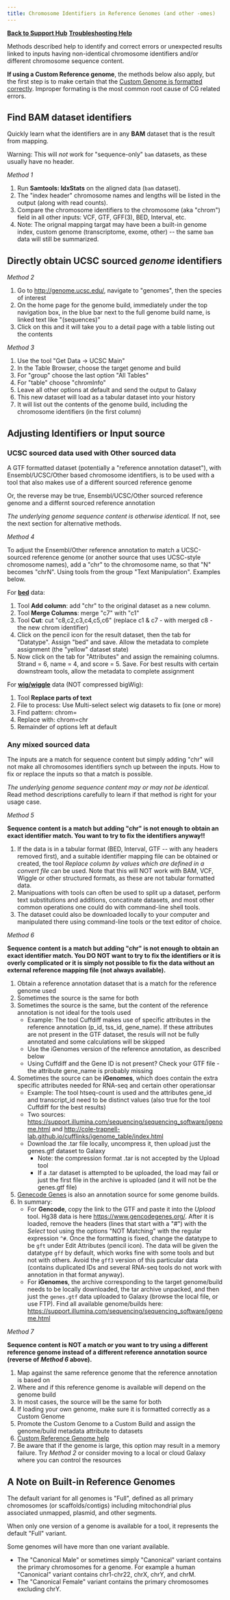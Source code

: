 ```yaml
---
title: Chromosome Identifiers in Reference Genomes (and other -omes)
---
```


**[Back to Support Hub](/support/)**
**[Troubleshooting Help](/support/#troubleshooting)**

Methods described help to identify and correct errors or unexpected results linked to inputs having non-identical chromosome identifiers and/or different chromosome sequence content.

**If using a Custom Reference genome**, the methods below also apply, but the first step is to make certain that the [Custom Genome is formatted correctly](/learn/custom-genomes/). Improper formating is the most common root cause of CG related errors.

## Find BAM dataset identifiers

Quickly learn what the identifiers are in any **BAM** dataset that is the result from mapping.

Warning: This will *not* work for "sequence-only" `bam` datasets, as these usually have no header.

*Method 1*

1. Run **Samtools: IdxStats** on the aligned data (`bam` dataset).
2. The "index header" chromosome names and lengths will be listed in the output (along with read counts).
3. Compare the chromosome identifiers to the chromosome (aka "chrom") field in all other inputs: VCF, GTF, GFF(3), BED, Interval, etc.
4. Note: The orignal mapping targat may have been a built-in genome index, custom genome (transcriptome, exome, other) -- the same `bam` data will still be summarized.

## Directly obtain UCSC sourced *genome* identifiers

*Method 2*

1. Go to http://genome.ucsc.edu/, navigate to "genomes", then the species of interest
1. On the home page for the genome build, immediately under the top navigation box, in the blue bar next to the full genome build name, is linked text like "(sequences)"
1. Click on this and it will take you to a detail page with a table listing out the contents

*Method 3*

1. Use the tool "Get Data -> UCSC Main"
1. In the Table Browser, choose the target genome and build
1. For "group" choose the last option "All Tables"
1. For "table" choose "chromInfo"
1. Leave all other options at default and send the output to Galaxy
1. This new dataset will load as a tabular dataset into your history
1. It will list out the contents of the genome build, including the chromosome identifiers (in the first column)


## Adjusting Identifiers or Input source


### UCSC sourced data used with Other sourced data

A GTF formatted dataset (potentially a "reference annotation dataset"), with Ensembl/UCSC/Other based chromosome identifiers, is to be used with a tool that also makes use of a different sourced reference genome

Or, the reverse may be true, Ensembl/UCSC/Other sourced reference genome and a differnt sourced reference annotation

*The underlying genome sequence content is otherwise identical.* If not, see the next section for alternative methods.

*Method 4*

To adjust the Ensembl/Other reference annotation to match a UCSC-sourced reference genome (or another source that uses UCSC-style chromosome names), add a "chr" to the chromosome name, so that "N" becomes "chrN". Using tools from the group "Text Manipulation". Examples below.

For **[bed](/learn/datatypes/#bed)** data:

1. Tool **Add column**: add "chr" to the original dataset as a new column.
1. Tool **Merge Columns**: merge "c7" with "c1"
1. Tool **Cut**: cut "c8,c2,c3,c4,c5,c6" (replace c1 & c7 - with merged c8 - the new chrom identifier)
1. Click on the pencil icon for the result dataset, then the tab for "Datatype". Assign "bed" and save. Allow the metadata to complete assignment (the "yellow" dataset state)
1. Now click on the tab for "Attributes" and assign the remaining columns. Strand = 6, name = 4, and score = 5. Save. For best results with certain downstream tools, allow the metadata to complete assignment

For **[wig/wiggle](/learn/datatypes/#wig-and-bigwig)** data (NOT compressed bigWig):

1. Tool **Replace parts of text**
1. File to process: Use Multi-select select wig datasets to fix (one or more)
1. Find pattern: chrom=
1. Replace with: chrom=chr
1. Remainder of options left at default

### Any mixed sourced data

The inputs are a match for sequence content but simply adding "chr" will not make all chromosomes identifiers synch up between the inputs. How to fix or replace the inputs so that a match is possible.

*The underlying genome sequence content may or may not be identical.* Read method descriptions carefully to learn if that method is right for your usage case.

*Method 5*

**Sequence content is a match but adding "chr" is not enough to obtain an exact identifier match. You want to try to fix the identifiers anyway!!**

1. If the data is in a tabular format (BED, Interval, GTF -- with any headers removed first), and a suitable identifier mapping file can be obtained or created, the tool *Replace column by values which are defined in a convert file* can be used. Note that this will NOT work with BAM, VCF, Wiggle or other structured formats, as these are not tabular formatted data.
1. Manipuations with tools can often be used to split up a dataset, perform text substitutions and additions, concatinate datasets, and most other common operations one could do with command-line shell tools.
1. The dataset could also be downloaded locally to your computer and manipulated there using command-line tools or the text editor of choice.

*Method 6*

**Sequence content is a match but adding "chr" is not enough to obtain an exact identifier match. You DO NOT want to try to fix the identifiers or it is overly complicated or it is simply not possible to fix the data without an external reference mapping file (not always available).**

1. Obtain a reference annotation dataset that is a match for the reference genome used
1. Sometimes the source is the same for both
1. Sometimes the source is the same, but the content of the reference annotation is not ideal for the tools used
    - Example: The tool Cuffdiff makes use of specific attributes in the reference annotation (p_id, tss_id, gene_name). If these attributes are not present in the GTF dataset, the resuls will not be fully annotated and some calculations will be skipped
    - Use the iGenomes version of the reference annotation, as described below
    - Using Cuffdiff and the Gene ID is not present? Check your GTF file - the attribute gene_name is probably missing
4. Sometimes the source can be **iGenomes**, which does contain the extra specific attributes needed for RNA-seq and certain other operationsar
    - Example: The tool htseq-count is used and the attributes gene_id and transcript_id need to be distinct values (also true for the tool Cuffdiff for the best results)
    - Two sources: https://support.illumina.com/sequencing/sequencing_software/igenome.html and http://cole-trapnell-lab.github.io/cufflinks/igenome_table/index.html
    - Download the .tar file locally, uncompress it, then upload just the genes.gtf dataset to Galaxy
        - Note: the compression format .tar is not accepted by the Upload tool
        - If a .tar dataset is attempted to be uploaded, the load may fail or just the first file in the archive is uploaded (and it will not be the genes.gtf file)
5. [Genecode Genes](https://www.gencodegenes.org) is also an annotation source for some genome builds.
6. In summary:
    - For **Gencode**, copy the link to the GTF and paste it into the *Upload* tool. Hg38 data is here https://www.gencodegenes.org/. After it is loaded, remove the headers (lines that start with a "#") with the *Select* tool using the options "NOT Matching" with the regular expression `^#`. Once the formatting is fixed, change the datatype to be `gft` under Edit Attributes (pencil icon). The data will be given the datatype `gff` by default, which works fine with some tools and but not with others. Avoid the `gff3` version of this particular data (contains duplicated IDs and several RNA-seq tools do not work with annotation in that format anyway).
    - For **iGenomes**, the archive corresponding to the target genome/build needs to be locally downloaded, the tar archive unpacked, and then just the `genes.gtf` data uploaded to Galaxy (browse the local file, or use FTP). Find all available genome/builds here: https://support.illumina.com/sequencing/sequencing_software/igenome.html


*Method 7*

**Sequence content is NOT a match or you want to try using a different reference genome instead of a different reference annotation source (reverse of *Method 6* above).**

1. Map against the same reference genome that the reference annotation is based on
1. Where and if this reference genome is available will depend on the genome build
1. In most cases, the source will be the same for both
1. If loading your own genome, make sure it is formatted correctly as a Custom Genome
1. Promote the Custom Genome to a Custom Build and assign the genome/build metadata attribute to datasets
1. [Custom Reference Genome help](/learn/custom-genomes/)
1. Be aware that if the genome is large, this option may result in a memory failure. Try *Method 2* or consider moving to a local or cloud Galaxy where you can control the resources

## A Note on Built-in Reference Genomes

The default variant for all genomes is "Full", defined as all primary chromosomes (or scaffolds/contigs) including mitochondrial plus associated unmapped, plasmid, and other segments.

When only one version of a genome is available for a tool, it represents the default "Full" variant.

Some genomes will have more than one variant available.

- The "Canonical Male" or sometimes simply "Canonical" variant contains the primary chromosomes for a genome. For example a human "Canonical" variant contains chr1-chr22, chrX, chrY, and chrM.
- The "Canonical Female" variant contains the primary chromosomes excluding chrY.

